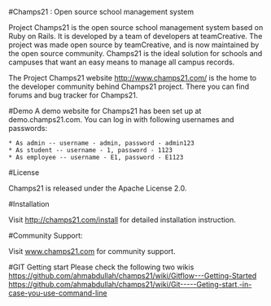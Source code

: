 #Champs21 : Open source school management system

Project Champs21 is the open source school management system based on Ruby on Rails. It is developed by a team of developers at teamCreative. The project was made open source by teamCreative, and is now maintained by the open source community. Champs21 is the ideal solution for schools and campuses that want an easy means to manage all campus records.

The Project Champs21 website http://www.champs21.com/ is the home to the developer community behind Champs21 project. There you can find forums and bug tracker for Champs21.

#Demo
A demo website for Champs21 has been set up at demo.champs21.com. You can log in with following usernames and passwords:

    * As admin -- username - admin, password - admin123
    * As student -- username - 1, password - 1123
    * As employee -- username - E1, password - E1123

#License

Champs21 is released under the Apache License 2.0.

#Installation

Visit  http://champs21.com/install for detailed installation instruction.

#Community Support:

Visit www.champs21.com for community support.

#GIT Getting start
Please check the following two wikis
https://github.com/ahmabdullah/champs21/wiki/Gitflow---Getting-Started
https://github.com/ahmabdullah/champs21/wiki/Git-----Geting-start,-in-case-you-use-command-line

